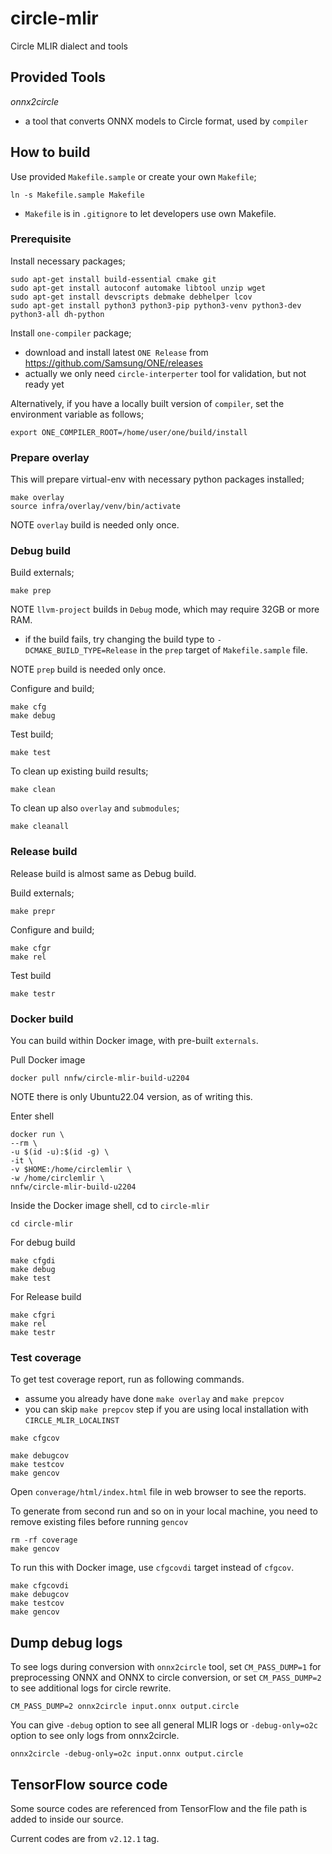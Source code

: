 # circle-mlir

Circle MLIR dialect and tools

## Provided Tools

_onnx2circle_
- a tool that converts ONNX models to Circle format, used by `compiler`

## How to build

Use provided `Makefile.sample` or create your own `Makefile`;
```
ln -s Makefile.sample Makefile
```
- `Makefile` is in `.gitignore` to let developers use own Makefile.

### Prerequisite

Install necessary packages;
```
sudo apt-get install build-essential cmake git
sudo apt-get install autoconf automake libtool unzip wget
sudo apt-get install devscripts debmake debhelper lcov
sudo apt-get install python3 python3-pip python3-venv python3-dev python3-all dh-python
```

Install `one-compiler` package;
- download and install latest `ONE Release` from https://github.com/Samsung/ONE/releases
- actually we only need `circle-interperter` tool for validation, but not ready yet

Alternatively, if you have a locally built version of `compiler`,
set the environment variable as follows;
```
export ONE_COMPILER_ROOT=/home/user/one/build/install
```

### Prepare overlay

This will prepare virtual-env with necessary python packages installed;
```
make overlay
source infra/overlay/venv/bin/activate
```

NOTE `overlay` build is needed only once.

### Debug build

Build externals;
```
make prep
```

NOTE `llvm-project` builds in `Debug` mode, which may require 32GB or more RAM.
- if the build fails, try changing the build type to `-DCMAKE_BUILD_TYPE=Release`
  in the `prep` target of `Makefile.sample` file.

NOTE `prep` build is needed only once.

Configure and build;
```
make cfg
make debug
```

Test build;
```
make test
```

To clean up existing build results;
```
make clean
```

To clean up also `overlay` and `submodules`;
```
make cleanall
```

### Release build

Release build is almost same as Debug build.

Build externals;
```
make prepr
```

Configure and build;
```
make cfgr
make rel
```

Test build
```
make testr
```

### Docker build

You can build within Docker image, with pre-built `externals`.

Pull Docker image
```
docker pull nnfw/circle-mlir-build-u2204
```
NOTE there is only Ubuntu22.04 version, as of writing this.

Enter shell
```
docker run \
--rm \
-u $(id -u):$(id -g) \
-it \
-v $HOME:/home/circlemlir \
-w /home/circlemlir \
nnfw/circle-mlir-build-u2204
```

Inside the Docker image shell, cd to `circle-mlir`
```
cd circle-mlir
```

For debug build
```
make cfgdi
make debug
make test
```

For Release build
```
make cfgri
make rel
make testr
```

### Test coverage

To get test coverage report, run as following commands.
- assume you already have done `make overlay` and `make prepcov`
- you can skip `make prepcov` step if you are using local installation with `CIRCLE_MLIR_LOCALINST`
```
make cfgcov

make debugcov
make testcov
make gencov
```

Open `converage/html/index.html` file in web browser to see the reports.

To generate from second run and so on in your local machine, you need to
remove existing files before running `gencov`
```
rm -rf coverage
make gencov
```

To run this with Docker image, use `cfgcovdi` target instead of `cfgcov`.
```
make cfgcovdi
make debugcov
make testcov
make gencov
```

## Dump debug logs

To see logs during conversion with `onnx2circle` tool, set `CM_PASS_DUMP=1` for
preprocessing ONNX and ONNX to circle conversion, or set `CM_PASS_DUMP=2` to see
additional logs for circle rewrite.

```
CM_PASS_DUMP=2 onnx2circle input.onnx output.circle
```

You can give `-debug` option to see all general MLIR logs or `-debug-only=o2c`
option to see only logs from onnx2circle.

```
onnx2circle -debug-only=o2c input.onnx output.circle
```

## TensorFlow source code

Some source codes are referenced from TensorFlow and the file path is added to
inside our source.

Current codes are from `v2.12.1` tag.
